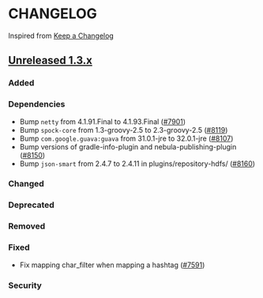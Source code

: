 # CHANGELOG

Inspired from [Keep a Changelog](https://keepachangelog.com/en/1.0.0/)

## [Unreleased 1.3.x]

### Added
### Dependencies
- Bump `netty` from 4.1.91.Final to 4.1.93.Final ([#7901](https://github.com/opensearch-project/OpenSearch/pull/7901))
- Bump `spock-core` from 1.3-groovy-2.5 to 2.3-groovy-2.5 ([#8119](https://github.com/opensearch-project/OpenSearch/pull/8119))
- Bump `com.google.guava:guava` from 31.0.1-jre to 32.0.1-jre ([#8107](https://github.com/opensearch-project/OpenSearch/pull/8107))
- Bump versions of gradle-info-plugin and nebula-publishing-plugin ([#8150](https://github.com/opensearch-project/OpenSearch/pull/8150))
- Bump `json-smart` from 2.4.7 to 2.4.11 in plugins/repository-hdfs/ ([#8160](https://github.com/opensearch-project/OpenSearch/pull/8160))

### Changed
### Deprecated
### Removed
### Fixed
- Fix mapping char_filter when mapping a hashtag ([#7591](https://github.com/opensearch-project/OpenSearch/pull/7591))

### Security

[Unreleased 1.3.x]: https://github.com/opensearch-project/OpenSearch/compare/1.3.10...HEAD
